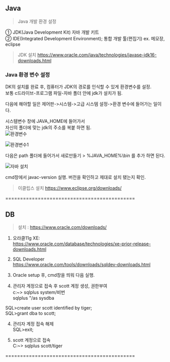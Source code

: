 ## Java   

> Java 개발 환경 설정   

① JDK(Java Development Kit) 자바 개발 키트   
② IDE(Integrated Development Environment); 통합 개발 툴(편집기) ex. 메모장, eclipse   

> JDK 설치 https://www.oracle.com/java/technologies/javase-jdk16-downloads.html   

### Java 환경 변수 설정

DK의 설치를 완료 후, 컴퓨터가 JDK의 경로를 인식할 수 있게 환경변수를 설정.   
보통 c드라이브-프로그램 파일-자바 폴더 안에 jdk가 설치가 됨.   

다음에 해야할 일은 제어판->시스템->고급 시스템 설정->환경 변수에 들어가는 일이다.

시스템변수 창에 JAVA_HOME에 들어가서   
자신의 폴더에 맞는 jdk의 주소를 복붙 하면 됨.   
![환경변수](https://github.com/haryoung1/Sungbin_webPro/assets/118541186/b2b3e511-ab05-4db3-b62e-d917d314b2ce)   

![환경변수1](https://github.com/haryoung1/Sungbin_webPro/assets/118541186/62211aaf-730d-45bc-9c3e-e9b01ebcefa3)

다음은 path 폴더에 들어가서 새로만들기 > %JAVA_HOME%\bin 를 추가 하면 된다.   

![자바 설치](https://github.com/haryoung1/Sungbin_webPro/assets/118541186/2140f95d-f0cd-4a3d-946e-f678a0dc4815)

cmd창에서 javac-version 실행. 버전을 확인하고 제대로 설치 됐는지 확인.  

> 이클립스 설치 https://www.eclipse.org/downloads/

============================================

## DB   

> 설치 : https://www.oracle.com/downloads/    

1. 오라클11g XE:   
	https://www.oracle.com/database/technologies/xe-prior-release-downloads.html     

2. SQL Developer    
	https://www.oracle.com/tools/downloads/sqldev-downloads.html    

3. Oracle setup 후, cmd창을 띄워 다음 실행.   

4. 관리자 계정으로 접속 후 scott 계정 생성, 권한부여   
c:\~> sqlplus system/비번   
         sqlplus "/as sysdba   

SQL>create user scott identified by tiger;   
SQL>grant dba to scott;   

4. 관리자 계정 접속 해제   
SQL>exit;   

5. scott 계정으로 접속   
C:~> sqlplus scott/tiger   

============================================



